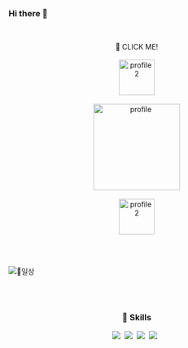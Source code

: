 <br>

### Hi there 👋

<br>
<p align="center">
      <span>💬 CLICK ME!</span>
      <br/><br/>
<a href="https://blog.naver.com/ommozzang">
<img src="https://user-images.githubusercontent.com/52994616/208122646-d3ac8afa-22bc-4a2d-8788-a937daf5ca1f.jpg" alt="profile2" height="70" r"/>
</a>
<br><br>
<a href="https://dobiisfree.github.io/">
      <img src="https://user-images.githubusercontent.com/52994616/175568347-18feaf11-ee40-4c06-9e50-1c26deac976e.png" alt="profile" height="170" r"/>
</a>
<br><br>
<a href="https://paatata.tistory.com/">
<img src="https://user-images.githubusercontent.com/52994616/208122646-d3ac8afa-22bc-4a2d-8788-a937daf5ca1f.jpg" alt="profile2" height="70" r"/>
</a>

<br><br>

![🎄일상](https://img.shields.io/badge/🎄일상-ffff99)

</p>

<br>
<br>

<h3 align="center"><b> 🧸 Skills </b></h3>
<p align="center">
<img src="https://img.shields.io/badge/HTML5-E34F26?style=flat-square&logo=HTML5&logoColor=white"/></a>&nbsp
<img src="https://img.shields.io/badge/CSS3-1572B6?style=flat-square&logo=CSS3&logoColor=white"/></a>&nbsp
<img src="https://img.shields.io/badge/JavaScript-F7DF1E?style=flat-square&logo=JavaScript&logoColor=white"/></a>&nbsp
<img src="https://img.shields.io/badge/c++-00599C?style=flat-square&logo=c%2B%2B&logoColor=white"/></a> &nbsp </p>


<!--
**DobiIsFree/DobiIsFree** is a ✨ _special_ ✨ repository because its `README.md` (this file) appears on your GitHub profile.

![Anurag's GitHub stats](https://github-readme-stats.vercel.app/api?username=DobiIsFree&show_icons=true&theme=swift)
[![Solved.ac Profile](http://mazassumnida.wtf/api/v2/generate_badge?boj=o_0)](https://solved.ac/o_0/)


Here are some ideas to get you started:

- 🔭 I’m currently working on ...
- 🌱 I’m currently learning ...
- 👯 I’m looking to collaborate on ...
- 🤔 I’m looking for help with ...
- 💬 Ask me about ...
- 📫 How to reach me: ...
- 😄 Pronouns: ...
- ⚡ Fun fact: ...
-->
